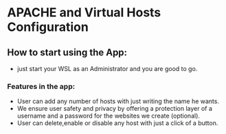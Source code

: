 # APACHE and Virtual Hosts Configuration

 ## How to start using the App:
 * just start your WSL as an Administrator and you are good to go.
 
 ### Features in the app:
 * User can add any number of hosts with just writing the name he wants.
 * We ensure user safety and privacy by offering a protection layer of a username and a password for the websites we create (optional).
 * User can delete,enable or disable any host with just a click of a button.
 